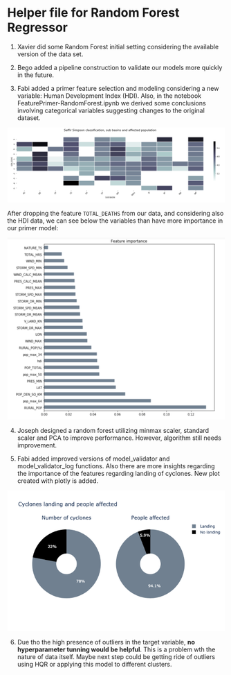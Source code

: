 # Helper file for Random Forest Regressor

1. Xavier did some Random Forest initial setting considering the available version of the data set.

2. Bego added a pipeline construction to validate our models more quickly in the future.

3. Fabi added a primer feature selection and modeling considering a new variable: Human Development Index (HDI). Also, in the notebook FeaturePrimer-RandomForest.ipynb we derived some conclusions involving categorical variables suggesting changes to the original dataset.

![Categorical variables and its relation with the target](Plots/correlation_categorical.png)

After dropping the feature ``TOTAL_DEATHS`` from our data, and considering also the HDI data, we can see below the variables than have more importance in our primer model:

![Feature importance](Plots/feature_importance.png)

4. Joseph designed a random forest utilizing minmax scaler, standard scaler and PCA to improve performance. However, algorithm still needs improvement.

5. Fabi added improved versions of model_validator and model_validator_log functions. Also there are more insights regarding the importance of the features regarding landing of cyclones. New plot created with plotly is added. 

![Landing cyclones](Plots/cyclones_landing.png)

6. Due tho the high presence of outliers in the target variable, **no hyperparameter tunning would be helpful**. This is a problem wth the nature of data itself. Maybe next step could be getting ride of outliers using HQR or applying this model to different clusters.


